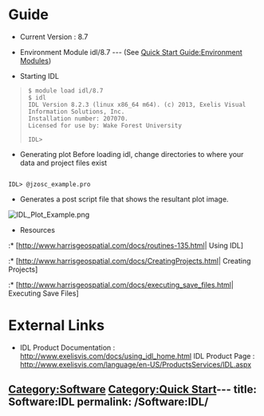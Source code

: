 # Guide

  - Current Version : 8.7

<!-- end list -->

  - Environment Module
    idl/8.7 --- (See [Quick Start Guide:Environment
    Modules](Quick_Start_Guide:Environment_Modules "wikilink"))

<!-- end list -->

  - Starting IDL

>
>
>     $ module load idl/8.7
>     $ idl
>     IDL Version 8.2.3 (linux x86_64 m64). (c) 2013, Exelis Visual Information Solutions, Inc.
>     Installation number: 207070.
>     Licensed for use by: Wake Forest University
>
>     IDL>

  - Generating plot
    Before loading idl, change directories to where your data and
    project files exist

<blockqute>

```

IDL> @jzosc_example.pro
```

</blockquote>

  -
    Generates a post script file that shows the resultant plot image.

![IDL_Plot_Example.png](IDL_Plot_Example.png "IDL_Plot_Example.png")

  - Resources

:\* \[<http://www.harrisgeospatial.com/docs/routines-135.html>| Using
IDL\]

:\* \[<http://www.harrisgeospatial.com/docs/CreatingProjects.html>|
Creating Projects\]

:\* \[<http://www.harrisgeospatial.com/docs/executing_save_files.html>|
Executing Save Files\]

# External Links

  - IDL Product Documentation :
    <http://www.exelisvis.com/docs/using_idl_home.html>
    IDL Product Page :
    <http://www.exelisvis.com/language/en-US/ProductsServices/IDL.aspx>

[Category:Software](Category:Software "wikilink") [Category:Quick
Start](Category:Quick_Start "wikilink")---
title: Software:IDL
permalink: /Software:IDL/
---

